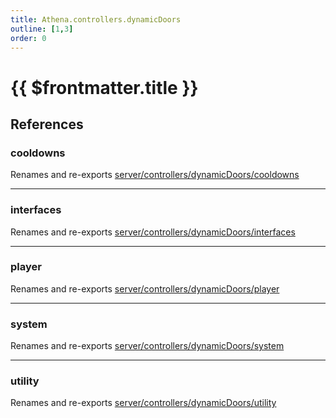 ```yaml
---
title: Athena.controllers.dynamicDoors
outline: [1,3]
order: 0
---
```


# {{ $frontmatter.title }}


## References

### cooldowns

Renames and re-exports [server/controllers/dynamicDoors/cooldowns](server_controllers_dynamicDoors_cooldowns.md)

___

### interfaces

Renames and re-exports [server/controllers/dynamicDoors/interfaces](server_controllers_dynamicDoors_interfaces.md)

___

### player

Renames and re-exports [server/controllers/dynamicDoors/player](server_controllers_dynamicDoors_player.md)

___

### system

Renames and re-exports [server/controllers/dynamicDoors/system](server_controllers_dynamicDoors_system.md)

___

### utility

Renames and re-exports [server/controllers/dynamicDoors/utility](server_controllers_dynamicDoors_utility.md)
